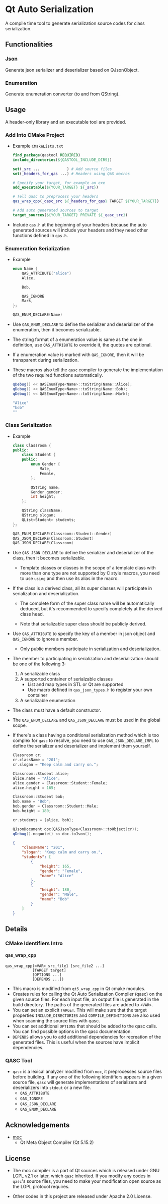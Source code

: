 # Qt Auto Serialization

A compile time tool to generate serialization source codes for class serialization.

## Functionalities

### Json

Generate json serializer and deserializer based on QJsonObject.

### Enumeration

Generate enumeration converter (to and from QString).

## Usage

A header-only library and an executable tool are provided.

### Add Into CMake Project

+ Example `CMakeLists.txt`
    ```cmake
    find_package(qastool REQUIRED)
    include_directories(${QASTOOL_INCLUDE_DIRS})

    set(_src ...            ) # Add source files
    set(_headers_for_qas ...) # Headers using QAS macros

    # Specify your target, for example an exe
    add_executable(${YOUR_TARGET} ${_src})
    
    # Tell qasc to preprocess your headers
    qas_wrap_cpp(_qasc_src ${_headers_for_qas} TARGET ${YOUR_TARGET})
    
    # Add auto generated sources to target
    target_sources(${YOUR_TARGET} PRIVATE ${_qasc_src})
    ```

+ Include `qas.h` at the beginning of your headers because the auto generated sources will include your headers and they need other functions defined in `qas.h`.

### Enumeration Serialization

+ Example

    ```c++
    enum Name {
        QAS_ATTRIBUTE("alice")
        Alice,

        Bob,

        QAS_IGNORE
        Mark,
    };

    QAS_ENUM_DECLARE(Name)
    ```
+ Use `QAS_ENUM_DECLARE` to define the serializer and deserializer of the enumeration, then it becomes serializable.

+ The string format of a enumeration value is same as the one in definition, use `QAS_ATTRIBUTE` to override it, the quotes are optional.

+ If a enumeration value is marked with `QAS_IGNORE`, then it will be transparent during serialization.

+ These macros also tell the `qasc` compiler to generate the implementation of the two required functions automatically.

    ```c++
    qDebug() << QASEnumType<Name>::toString(Name::Alice);
    qDebug() << QASEnumType<Name>::toString(Name::Bob);
    qDebug() << QASEnumType<Name>::toString(Name::Mark);
    ```

    ```sh
    "Alice"
    "bob"
    ""
    ```

### Class Serialization

+ Example
    ```c++
    class Classroom {
    public:
        class Student {
        public:
            enum Gender {
                Male,
                Female,
            };

            QString name;
            Gender gender;
            int height;
        };

        QString className;
        QString slogan;
        QList<Student> students;
    };

    QAS_ENUM_DECLARE(Classroom::Student::Gender)
    QAS_JSON_DECLARE(Classroom::Student)
    QAS_JSON_DECLARE(Classroom)
    ```
+ Use `QAS_JSON_DECLARE` to define the serializer and deserializer of the class, then it becomes serializable.
    + Template classes or classes in the scope of a template class with more than one type are not supported by C style macros, you need to use `using` and then use its alias in the macro.

+ If the class is a derived class, all its super classes will participate in serialization and deserialization.
    + The complete form of the super class name will be automatically deduced, but it's recommended to specify completely at the derived class head.

    + Note that serializable super class should be publicly derived.

+ Use `QAS_ATTRIBUTE` to specify the key of a member in json object and `QAS_IGNORE` to ignore a member.
    + Only public members participate in serialization and deserialization.

+ The member to participating in serialization and deserialization should be one of the following 3:
    1. A serializable class
    2. A supported container of serialzable classes
        + List and map types in STL or Qt are supported
        + Use macro defined in `qas_json_types.h` to register your own container
    3. A serializable enumeration

+ The class must have a default constructor.

+ The `QAS_ENUM_DECLARE` and `QAS_JSON_DECLARE` must be used in the global scope.

+ If there's a class having a conditional serialization method which is too complex for `qasc` to resolve, you need to use `QAS_JSON_DECLARE_IMPL` to define the serializer and deserializer and implement them yourself.

    ```c++
    Classroom cr;
    cr.className = "201";
    cr.slogan = "Keep calm and carry on.";

    Classroom::Student alice;
    alice.name = "Alice";
    alice.gender = Classroom::Student::Female;
    alice.height = 165;

    Classroom::Student bob;
    bob.name = "Bob";
    bob.gender = Classroom::Student::Male;
    bob.height = 180;

    cr.students = {alice, bob};

    QJsonDocument doc(QASJsonType<Classroom>::toObject(cr));
    qDebug().noquote() << doc.toJson();
    ```

    ```json
    {
        "className": "201",
        "slogan": "Keep calm and carry on.",
        "students": [
            {
                "height": 165,
                "gender": "Female",
                "name": "Alice"
            },
            {
                "height": 180,
                "gender": "Male",
                "name": "Bob"
            }
        ]
    }
    ```

## Details

### CMake Identifiers Intro

#### qas_wrap_cpp
```
qas_wrap_cpp(<VAR> src_file1 [src_file2 ...]
            [TARGET target]
            [OPTIONS ...]
            [DEPENDS ...])
```
+ This macro is modified from `qt5_wrap_cpp` in Qt cmake modules.
+ Creates rules for calling the Qt Auto Serialization Compiler (qasc) on the given source files. For each input file, an output file is generated in the build directory. The paths of the generated files are added to `<VAR>`.
+ You can set an explicit `TARGET`. This will make sure that the target properties `INCLUDE_DIRECTORIES` and `COMPILE_DEFINITIONS` are also used when scanning the source files with qasc.
+ You can set additional `OPTIONS` that should be added to the qasc calls. You can find possible options in the qasc documentation.
+ `DEPENDS` allows you to add additional dependencies for recreation of the generated files. This is useful when the sources have implicit dependencies.

### QASC Tool

+ `qasc` is a lexical analyzer modified from `moc`, it preprocesses source files before building. If any one of the following identifiers appears in a given source file, `qasc` will generate implementations of serializers and deserializers into `stdout` or a new file.
    + `QAS_ATTRIBUTE`
    + `QAS_IGNORE`
    + `QAS_JSON_DECLARE`
    + `QAS_ENUM_DECLARE`

## Acknowledgements

+ [moc](https://github.com/qt/qtbase/tree/dev/src/tools/moc)
    + Qt Meta Object Compiler (Qt 5.15.2)

## License

+ The moc compiler is a part of Qt sources which is released under GNU LGPL v2.1 or later, which `qasc` inherited. If you modify any codes in `qasc`'s source files, you need to make your modification open source as the LGPL protocol requires.

+ Other codes in this project are released under Apache 2.0 License.